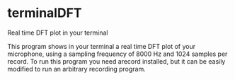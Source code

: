 # terminalDFT
Real time DFT plot in your terminal

This program shows in your terminal a real time DFT plot of your microphone, using a sampling frequency of 8000 Hz and 1024 samples per record.
To run this program you need arecord installed, but it can be easily modified to run an arbitrary recording program.
